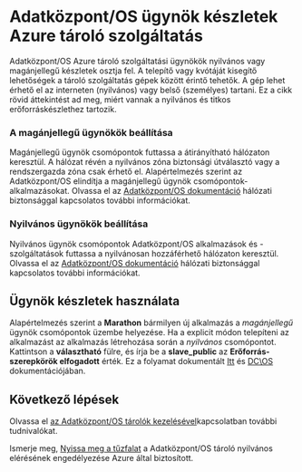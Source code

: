 <properties
   pageTitle="Nyilvános és titkos Adatközpont/OS ügynök készletek ACS |} Microsoft Azure"
   description="A nyilvános és titkos ügynök készletek működése a egy Azure tároló szolgáltatás fürthöz."
   services="container-service"
   documentationCenter=""
   authors="Thraka"
   manager="timlt"
   editor=""
   tags="acs, azure-container-service"
   keywords="Docker, a tárolók, Micro-szolgáltatások, Mesos, Azure"/>

<tags
   ms.service="container-service"
   ms.devlang="na"
   ms.topic="article"
   ms.tgt_pltfrm="na"
   ms.workload="na"
   ms.date="08/16/2016"
   ms.author="timlt"/>

# <a name="dcos-agent-pools-for-azure-container-service"></a>Adatközpont/OS ügynök készletek Azure tároló szolgáltatás

Adatközpont/OS Azure tároló szolgáltatási ügynökök nyilvános vagy magánjellegű készletek osztja fel. A telepítő vagy kvótáját kisegítő lehetőségek a tároló szolgáltatás gépek között érintő tehetők. A gép lehet érhető el az interneten (nyilvános) vagy belső (személyes) tartani. Ez a cikk rövid áttekintést ad meg, miért vannak a nyilvános és titkos erőforráskészlethez tartozik.

### <a name="private-agents"></a>A magánjellegű ügynökök beállítása

Magánjellegű ügynök csomópontok futtassa a átirányítható hálózaton keresztül. A hálózat révén a nyilvános zóna biztonsági útválasztó vagy a rendszergazda zóna csak érhető el. Alapértelmezés szerint az Adatközpont/OS elindítja a magánjellegű ügynök csomópontok-alkalmazásokat. Olvassa el az [Adatközpont/OS dokumentáció](https://dcos.io/docs/1.7/administration/securing-your-cluster/) hálózati biztonsággal kapcsolatos további információkat.

### <a name="public-agents"></a>Nyilvános ügynökök beállítása

Nyilvános ügynök csomópontok Adatközpont/OS alkalmazások és -szolgáltatások futtassa a nyilvánosan hozzáférhető hálózaton keresztül. Olvassa el az [Adatközpont/OS dokumentáció](https://dcos.io/docs/1.7/administration/securing-your-cluster/) hálózati biztonsággal kapcsolatos további információkat.

## <a name="using-agent-pools"></a>Ügynök készletek használata

Alapértelmezés szerint a **Marathon** bármilyen új alkalmazás a *magánjellegű* ügynök csomópontok üzembe helyezése. Ha a explicit módon telepíteni az alkalmazást az alkalmazás létrehozása során a *nyilvános* csomópontot. Kattintson a **választható** fülre, és írja be a **slave_public** az **Erőforrás-szerepkörök elfogadott** érték. Ez a folyamat dokumentált [Itt](container-service-mesos-marathon-ui.md#deploy-a-docker-formatted-container) és [DC\OS](https://dcos.io/docs/1.7/administration/installing/custom/create-public-agent/) dokumentációjában.

## <a name="next-steps"></a>Következő lépések

Olvassa el [az Adatközpont/OS tárolók kezelésével](container-service-mesos-marathon-ui.md)kapcsolatban további tudnivalókat.

Ismerje meg, [Nyissa meg a tűzfalat](container-service-enable-public-access.md) a Adatközpont/OS tároló nyilvános elérésének engedélyezése Azure által biztosított.